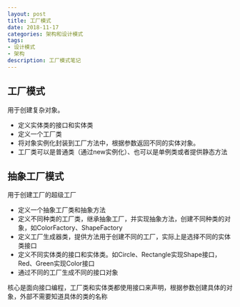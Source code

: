 ```yaml
---
layout: post
title: 工厂模式
date: 2018-11-17
categories: 架构和设计模式
tags: 
- 设计模式
- 架构
description: 工厂模式笔记
---
```


## 工厂模式

用于创建复杂对象。

* 定义实体类的接口和实体类
* 定义一个工厂类
* 将对象实例化封装到工厂方法中，根据参数返回不同的实体对象。
* 工厂类可以是普通类（通过new实例化）、也可以是单例类或者提供静态方法

## 抽象工厂模式

用于创建工厂的超级工厂

* 定义一个抽象工厂类和抽象方法
* 定义不同种类的工厂类，继承抽象工厂，并实现抽象方法，创建不同种类的对象，如ColorFactory、ShapeFactory
* 定义工厂生成器类，提供方法用于创建不同的工厂，实际上是选择不同的实体类接口
* 定义不同实体类的接口和实体类。如Circle、Rectangle实现Shape接口，Red、Green实现Color接口
* 通过不同的工厂生成不同的接口对象

核心是面向接口编程，工厂类和实体类都使用接口来声明，根据参数创建具体的对象，外部不需要知道具体的类的名称